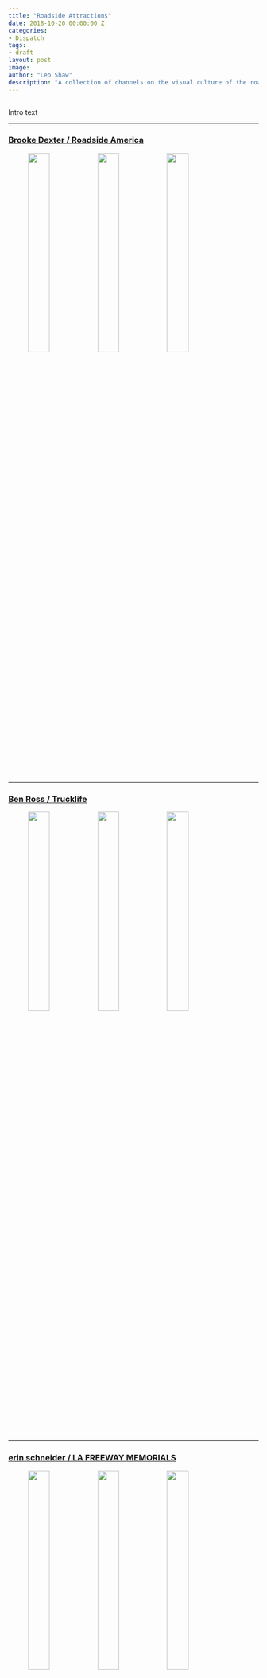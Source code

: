 ```yaml
---
title: "Roadside Attractions"
date: 2018-10-20 00:00:00 Z
categories:
- Dispatch
tags:
- draft
layout: post
image:
author: "Leo Shaw"
description: "A collection of channels on the visual culture of the road"
---
```


<figure>
  <img src="" />
</figure>

Intro text

---

### [Brooke Dexter / Roadside America](https://www.are.na/brooke-dexter/roadside-america)


<figure>
  <img src="https://d2w9rnfcy7mm78.cloudfront.net/187166/square_584160d0ffb746db9030eb207129cf67.jpg" style="display:inline-block; width: 32%; margin-top: 0; vertical-align: top;" />
  <img src="https://d2w9rnfcy7mm78.cloudfront.net/192389/square_184f6ed623f93b03f6a6a2589b51e5e7.jpg" style="display:inline-block; width: 32%; margin-top: 0; vertical-align: top;" />
  <img src="https://d2w9rnfcy7mm78.cloudfront.net/186846/square_63605a7ff072febbf346d8e11c3c22b2.jpg" style="display:inline-block; width: 32%; margin-top: 0; vertical-align: top;" />

</figure>

---

### [Ben Ross / Trucklife](https://www.are.na/ben-ross-1515211424/trucklife)

<figure>
  <img src="https://d2w9rnfcy7mm78.cloudfront.net/2183543/square_68558625076aaccb0bdafe79ca993b1c.jpg" style="display:inline-block; width: 32%; margin-top: 0; vertical-align: top;" />
  <img src="https://d2w9rnfcy7mm78.cloudfront.net/1994433/square_167bcb44a10b0c89a244df183298e748.jpg" style="display:inline-block; width: 32%; margin-top: 0; vertical-align: top;" />
  <img src="https://d2w9rnfcy7mm78.cloudfront.net/1995448/square_aa6e57aeb70ce9ac8b1a02b3f6c2146f.jpg" style="display:inline-block; width: 32%; margin-top: 0; vertical-align: top;" />

</figure>

---

### [erin schneider / LA FREEWAY MEMORIALS](https://www.are.na/erin-schneider/la-freeway-memorials)

<figure>
  <img src="https://d2w9rnfcy7mm78.cloudfront.net/187472/square_4d8766a30d07ac2249b3a4856213284d.jpg" style="display:inline-block; width: 32%; margin-top: 0; vertical-align: top;" />
  <img src="https://d2w9rnfcy7mm78.cloudfront.net/198834/square_ef07661e524c1b7d46e97ccf00c6faa1.jpg" style="display:inline-block; width: 32%; margin-top: 0; vertical-align: top;" />
  <img src="https://d2w9rnfcy7mm78.cloudfront.net/186958/square_11a246752532b2eb678ac8a1b46549f5.jpg" style="display:inline-block; width: 32%; margin-top: 0; vertical-align: top;" />

</figure>



---


### [Masha Batsea / Highway 2 Heartbreak](https://www.are.na/masha-batsea/highway-2-heartbreak)

<figure>
  <img src="https://d2w9rnfcy7mm78.cloudfront.net/1096739/square_f3bb3108294b06424f2a5e4cd7b3c4ab.jpg" style="display:inline-block; width: 32%; margin-top: 0; vertical-align: top;" />
  <img src="https://d2w9rnfcy7mm78.cloudfront.net/1153924/square_5729fcfdfadf2466cf291ea984e333ff.jpg" style="display:inline-block; width: 32%; margin-top: 0; vertical-align: top;" />
  <img src="https://d2w9rnfcy7mm78.cloudfront.net/770308/square_3c311ad90cecb0322d2efa0215e68c63" style="display:inline-block; width: 32%; margin-top: 0; vertical-align: top;" />
</figure>


---


### [LB Stephens / a weekend with](https://www.are.na/lb-stephens/a-weekend-with)


<figure>
<img src="https://d2w9rnfcy7mm78.cloudfront.net/997317/square_ea10980429197873cc2ea07d01b55d50.jpg" style="display:inline-block; width: 32%; margin-top: 0; vertical-align: top;" />
<img src="https://d2w9rnfcy7mm78.cloudfront.net/997322/square_716fd75da906b730ad08f68396cfb907.jpg" style="display:inline-block; width: 32%; margin-top: 0; vertical-align: top;" />
<img src="https://d2w9rnfcy7mm78.cloudfront.net/997325/square_e6f3d206531575c172a20d9ce11b6238.jpg" style="display:inline-block; width: 32%; margin-top: 0; vertical-align: top;" />
</figure>


---

Are.na Dispatch is a biweekly selection of new blog posts and notable channels, selected by the Are.na team and community. [Subscribe here](https://mailchi.mp/are.na/dispatch).
